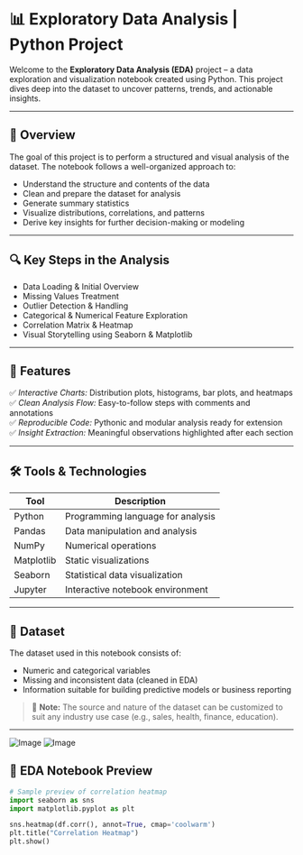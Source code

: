 
# 📊 Exploratory Data Analysis | Python Project

Welcome to the **Exploratory Data Analysis (EDA)** project – a data exploration and visualization notebook created using Python. This project dives deep into the dataset to uncover patterns, trends, and actionable insights.

---

## 🧾 Overview

The goal of this project is to perform a structured and visual analysis of the dataset. The notebook follows a well-organized approach to:

- Understand the structure and contents of the data  
- Clean and prepare the dataset for analysis  
- Generate summary statistics  
- Visualize distributions, correlations, and patterns  
- Derive key insights for further decision-making or modeling

---

## 🔍 Key Steps in the Analysis

- Data Loading & Initial Overview  
- Missing Values Treatment  
- Outlier Detection & Handling  
- Categorical & Numerical Feature Exploration  
- Correlation Matrix & Heatmap  
- Visual Storytelling using Seaborn & Matplotlib

---

## 📌 Features

✅ *Interactive Charts:* Distribution plots, histograms, bar plots, and heatmaps  
✅ *Clean Analysis Flow:* Easy-to-follow steps with comments and annotations  
✅ *Reproducible Code:* Pythonic and modular analysis ready for extension  
✅ *Insight Extraction:* Meaningful observations highlighted after each section  

---

## 🛠 Tools & Technologies

| Tool       | Description                                |
|------------|--------------------------------------------|
| Python     | Programming language for analysis          |
| Pandas     | Data manipulation and analysis             |
| NumPy      | Numerical operations                       |
| Matplotlib | Static visualizations                      |
| Seaborn    | Statistical data visualization             |
| Jupyter    | Interactive notebook environment           |

---

## 📁 Dataset

The dataset used in this notebook consists of:

- Numeric and categorical variables  
- Missing and inconsistent data (cleaned in EDA)  
- Information suitable for building predictive models or business reporting  

> 📌 **Note:** The source and nature of the dataset can be customized to suit any industry use case (e.g., sales, health, finance, education).

---
![Image](https://github.com/user-attachments/assets/f09885ea-cdf5-4226-b85a-54be2751f509)
![Image](https://github.com/user-attachments/assets/32389d38-1f67-4631-a937-075d0a1c0771)
## 📸 EDA Notebook Preview

```python
# Sample preview of correlation heatmap
import seaborn as sns
import matplotlib.pyplot as plt

sns.heatmap(df.corr(), annot=True, cmap='coolwarm')
plt.title("Correlation Heatmap")
plt.show()

